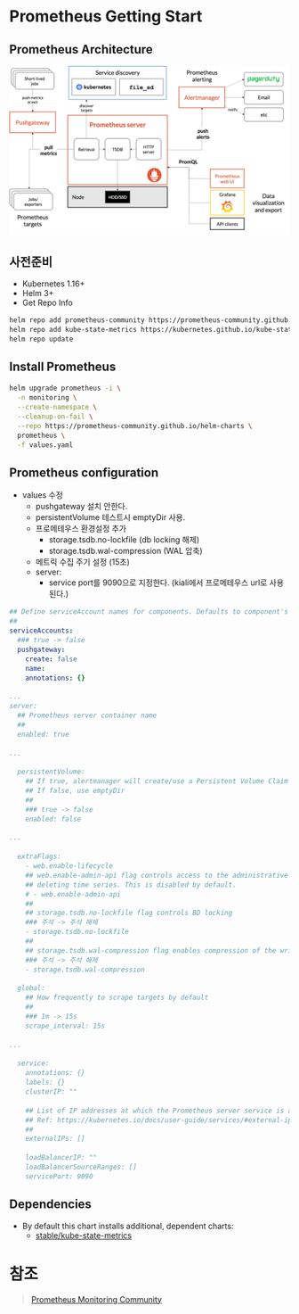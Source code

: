 # Prometheus Getting Start

## Prometheus Architecture
![Prometheus Architecture](./images/prometheus-architecture.png)

## 사전준비
- Kubernetes 1.16+
- Helm 3+
- Get Repo Info
```sh
helm repo add prometheus-community https://prometheus-community.github.io/helm-charts
helm repo add kube-state-metrics https://kubernetes.github.io/kube-state-metrics
helm repo update
```

## Install Prometheus
```sh
helm upgrade prometheus -i \
  -n monitoring \
  --create-namespace \
  --cleanup-on-fail \
  --repo https://prometheus-community.github.io/helm-charts \
  prometheus \
  -f values.yaml
```

## Prometheus configuration
- values 수정
  - pushgateway 설치 안한다.
  - persistentVolume 테스트시 emptyDir 사용.
  - 프로메테우스 환경설정 추가 
    - storage.tsdb.no-lockfile (db locking 해제)
    - storage.tsdb.wal-compression (WAL 압축)
  - 메트릭 수집 주기 설정 (15초)
  - server:
    - service port를 9090으로 지정한다. (kiali에서 프로메테우스 url로 사용 된다.)
```yaml
## Define serviceAccount names for components. Defaults to component's fully qualified name.
##
serviceAccounts:
  ### true -> false
  pushgateway:
    create: false
    name:
    annotations: {}

...
server:
  ## Prometheus server container name
  ##
  enabled: true

...

  persistentVolume:
    ## If true, alertmanager will create/use a Persistent Volume Claim
    ## If false, use emptyDir
    ##
    ### true -> false
    enabled: false

...

  extraFlags:
    - web.enable-lifecycle
    ## web.enable-admin-api flag controls access to the administrative HTTP API which includes functionality such as
    ## deleting time series. This is disabled by default.
    # - web.enable-admin-api
    ##
    ## storage.tsdb.no-lockfile flag controls BD locking
    ### 주석 -> 주석 해제
    - storage.tsdb.no-lockfile
    ##
    ## storage.tsdb.wal-compression flag enables compression of the write-ahead log (WAL)
    ### 주석 -> 주석 해제
    - storage.tsdb.wal-compression

  global:
    ## How frequently to scrape targets by default
    ##
    ### 1m -> 15s
    scrape_interval: 15s

...

  service:
    annotations: {}
    labels: {}
    clusterIP: ""

    ## List of IP addresses at which the Prometheus server service is available
    ## Ref: https://kubernetes.io/docs/user-guide/services/#external-ips
    ##
    externalIPs: []

    loadBalancerIP: ""
    loadBalancerSourceRanges: []
    servicePort: 9090

```

## Dependencies 
- By default this chart installs additional, dependent charts:
  - [stable/kube-state-metrics](https://github.com/helm/charts/tree/master/stable/kube-state-metrics)

# 참조
> [Prometheus Monitoring Community]([참조링크](https://github.com/prometheus-community/helm-charts))